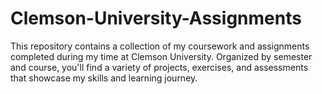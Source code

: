 # Clemson-University-Assignments
This repository contains a collection of my coursework and assignments completed during my time at Clemson University. Organized by semester and course, you'll find a variety of projects, exercises, and assessments that showcase my skills and learning journey.
